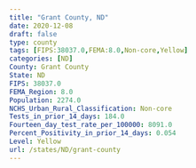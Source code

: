 ```yaml
---
title: "Grant County, ND"
date: 2020-12-08
draft: false
type: county
tags: [FIPS:38037.0,FEMA:8.0,Non-core,Yellow]
categories: [ND]
County: Grant County
State: ND
FIPS: 38037.0
FEMA_Region: 8.0
Population: 2274.0
NCHS_Urban_Rural_Classification: Non-core
Tests_in_prior_14_days: 184.0
Fourteen_day_test_rate_per_100000: 8091.0
Percent_Positivity_in_prior_14_days: 0.054
Level: Yellow
url: /states/ND/grant-county
---
```



